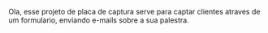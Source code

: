 Ola, esse projeto de placa de captura serve para captar clientes atraves de um formulario, enviando e-mails sobre a sua palestra.